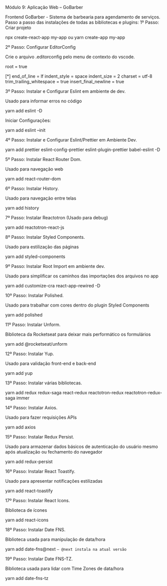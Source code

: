 Módulo 9: Aplicação Web – GoBarber

Frontend GoBarber - Sistema de barbearia para agendamento de serviços.
Passo a passo das instalações de todas as bibliotecas e plugins:
1º Passo: Criar projeto

npx create-react-app my-app ou yarn create-app my-app

2º Passo: Configurar EditorConfig

Crie o arquivo .editorconfig pelo menu de contexto do vscode.

root = true

[*]
end_of_line = lf
indent_style = space
indent_size = 2
charset = utf-8
trim_trailing_whitespace = true
insert_final_newline = true

3º Passo: Instalar e Configurar Eslint em ambiente de dev.

Usado para informar erros no código

yarn add eslint -D

Iniciar Configurações:

yarn add eslint –init

4º Passo: Instalar e Configurar Eslint/Prettier em Ambiente Dev.

yarn add prettier eslint-config-prettier eslint-plugin-prettier babel-eslint -D

5º Passo: Instalar React Router Dom.

Usado para navegação web

yarn add react-router-dom

6º Passo: Instalar History.

Usado para navegação entre telas

yarn add history

7º Passo: Instalar Reactotron (Usado para debug)

yarn add reactotron-react-js


8º Passo: Instalar Styled Components.

Usado para estilização das páginas

yarn add styled-components


9º Passo: Instalar Root Import em ambiente dev.

Usado para simplificar os caminhos das importações dos arquivos no app

yarn add customize-cra react-app-rewired -D

10º Passo: Instalar Polished.

Usado para trabalhar com cores dentro do plugin Styled Components

yarn add polished

11º Passo: Instalar Unform.

Biblioteca da Rocketseat para deixar mais performático os formulários

yarn add @rocketseat/unform

12º Passo: Instalar Yup.

Usado para validação front-end e back-end

yarn add yup

13º Passo: Instalar várias bibliotecas.

yarn add redux redux-saga react-redux reactotron-redux reactotron-redux-saga immer

14º Passo: Instalar Axios.

Usado para fazer requisições APIs

yarn add axios

15º Passo: Instalar Redux Persist.

Usado para armazenar dados básicos de autenticação do usuário mesmo após atualização ou fechamento do navegador

yarn add redux-persist

16º Passo: Instalar React Toastify.

Usado para apresentar notificações estilizadas

yarn add react-toastify

17º Passo: Instalar React Icons.

Biblioteca de ícones

yarn add react-icons

18º Passo: Instalar Date FNS.

Biblioteca usada para manipulação de data/hora

yarn add date-fns@next `– @next instala na atual versão`

19º Passo: Instalar Date FNS-TZ.

Biblioteca usada para lidar com Time Zones de data/hora

yarn add date-fns-tz
